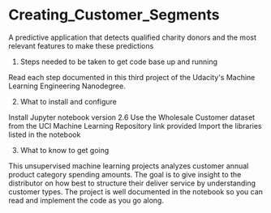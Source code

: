 # Creating_Customer_Segments
A predictive application that detects qualified charity donors and the most relevant features to make these predictions

1) Steps needed to be taken to get code base up and running

Read each step documented in this third project of the Udacity's Machine Learning 
Engineering Nanodegree.


2) What to install and configure
 
 Install Jupyter notebook version 2.6
 Use the Wholesale Customer dataset from the UCI Machine Learning Repository link provided
 Import the libraries listed in the notebook
 
 
3) What to know to get going

This unsupervised machine learning projects analyzes customer annual product category
spending amounts.  The goal is to give insight to the distributor on how best to 
structure their deliver service by understanding customer types.  The project is well 
documented in the notebook so you can read and implement the code as you go along.

